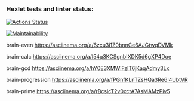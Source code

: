 ### Hexlet tests and linter status:
[![Actions Status](https://github.com/MaratSalah/frontend-project-44/workflows/hexlet-check/badge.svg)](https://github.com/MaratSalah/frontend-project-44/actions)

[![Maintainability](https://api.codeclimate.com/v1/badges/91297c7dea6dd7055200/maintainability)](https://codeclimate.com/github/MaratSalah/frontend-project-44/maintainability)

brain-even 
https://asciinema.org/a/6zcu3i1Z0bnnCe6AJGtwqDVMk

brain-calc 
https://asciinema.org/a/I54q3KCSgnbIXDK5d6gXP4Doe

brain-gcd 
https://asciinema.org/a/hY0E3XMWlFzlT6jKaqAdmy3Lx

brain-progression 
https://asciinema.org/a/fPGnfKLnTZsHQa3Re6I4UbtVR

brain-prime 
https://asciinema.org/a/rBcsicT2v0xctA7AsMAMzPiv5
